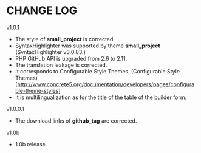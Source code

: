 CHANGE LOG
========================================

v1.0.1
* The style of **small_project** is corrected.
* SyntaxHighlighter was supported by theme **small_project** (SyntaxHighlighter v3.0.83.)
* PHP GitHub API is upgraded from 2.6 to 2.11.
* The translation leakage is corrected.
* It corresponds to Configurable Style Themes. (Configurable Style Themes)[http://www.concrete5.org/documentation/developers/pages/configurable-theme-styles]
* It is multilingualization as for the title of the table of the builder form.

v1.0.0.1
* The download links of **github_tag** are corrected.

v1.0b
* 1.0b release.